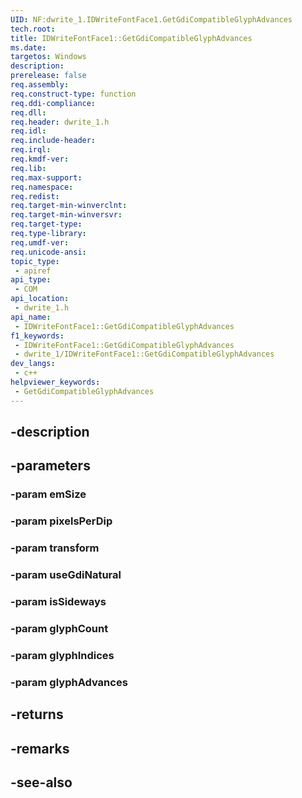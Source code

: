 ```yaml
---
UID: NF:dwrite_1.IDWriteFontFace1.GetGdiCompatibleGlyphAdvances
tech.root: 
title: IDWriteFontFace1::GetGdiCompatibleGlyphAdvances
ms.date: 
targetos: Windows
description: 
prerelease: false
req.assembly: 
req.construct-type: function
req.ddi-compliance: 
req.dll: 
req.header: dwrite_1.h
req.idl: 
req.include-header: 
req.irql: 
req.kmdf-ver: 
req.lib: 
req.max-support: 
req.namespace: 
req.redist: 
req.target-min-winverclnt: 
req.target-min-winversvr: 
req.target-type: 
req.type-library: 
req.umdf-ver: 
req.unicode-ansi: 
topic_type:
 - apiref
api_type:
 - COM
api_location:
 - dwrite_1.h
api_name:
 - IDWriteFontFace1::GetGdiCompatibleGlyphAdvances
f1_keywords:
 - IDWriteFontFace1::GetGdiCompatibleGlyphAdvances
 - dwrite_1/IDWriteFontFace1::GetGdiCompatibleGlyphAdvances
dev_langs:
 - c++
helpviewer_keywords:
 - GetGdiCompatibleGlyphAdvances
---
```


## -description

## -parameters

### -param emSize

### -param pixelsPerDip

### -param transform

### -param useGdiNatural

### -param isSideways

### -param glyphCount

### -param glyphIndices

### -param glyphAdvances

## -returns

## -remarks

## -see-also


